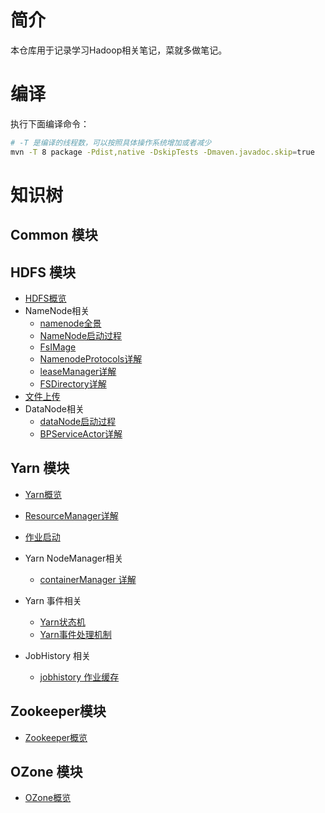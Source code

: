 
# 简介
本仓库用于记录学习Hadoop相关笔记，菜就多做笔记。

# 编译

执行下面编译命令：
```bash
# -T 是编译的线程数，可以按照具体操作系统增加或者减少
mvn -T 8 package -Pdist,native -DskipTests -Dmaven.javadoc.skip=true
```

# 知识树


## Common 模块


## HDFS 模块

- [HDFS概览](./hdfs/README.md)
- NameNode相关
   - [namenode全景](./hdfs/namenode全景.md)
   - [NameNode启动过程](./hdfs/nameNode启动过程.md)
   - [FsIMage](./hdfs/fsImages.md)
   - [NamenodeProtocols详解](./hdfs/NamenodeProtocols详解.md)
   - [leaseManager详解](./hdfs/leaseManager详解.md)
   - [FSDirectory详解](./hdfs/FSDirectory详解.md)
- [文件上传](./hdfs/file_upload.md)
- DataNode相关
   - [dataNode启动过程](./hdfs/dataNode启动过程.md)
   - [BPServiceActor详解](./hdfs/BPServiceActor详解.md)


## Yarn 模块

- [Yarn概览](./yarn/README.md)
- [ResourceManager详解](./yarn/resourcemanager.md)
- [作业启动](./yarn/job_start.md)
- Yarn NodeManager相关
   - [containerManager 详解](./yarn/containerManager.md)

- Yarn 事件相关
   - [Yarn状态机](./yarn/yarn_event.md)
   - [Yarn事件处理机制](./yarn/yarn_event_detail.md)
- JobHistory 相关
  - [jobhistory 作业缓存](./yarn/jobhistory_cache.md)


## Zookeeper模块
- [Zookeeper概览](./zookeeper/README.md)


## OZone 模块
- [OZone概览](./ozone/README.md)


